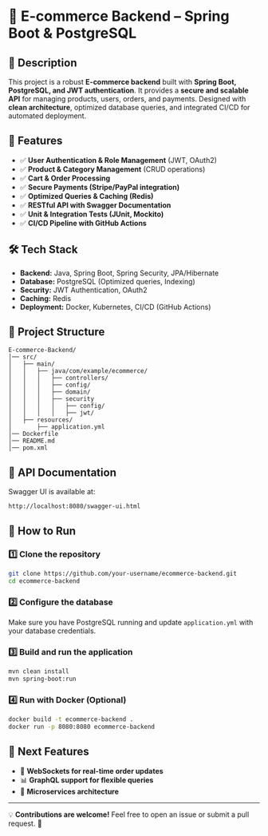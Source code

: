 # 🛒 E-commerce Backend – Spring Boot & PostgreSQL

## 📌 Description
This project is a robust **E-commerce backend** built with **Spring Boot, PostgreSQL, and JWT authentication**. It provides a **secure and scalable API** for managing products, users, orders, and payments. Designed with **clean architecture**, optimized database queries, and integrated CI/CD for automated deployment.

## 🚀 Features
- ✅ **User Authentication & Role Management** (JWT, OAuth2)
- ✅ **Product & Category Management** (CRUD operations)
- ✅ **Cart & Order Processing**
- ✅ **Secure Payments (Stripe/PayPal integration)**
- ✅ **Optimized Queries & Caching (Redis)**
- ✅ **RESTful API with Swagger Documentation**
- ✅ **Unit & Integration Tests (JUnit, Mockito)**
- ✅ **CI/CD Pipeline with GitHub Actions**

## 🛠️ Tech Stack
- **Backend:** Java, Spring Boot, Spring Security, JPA/Hibernate
- **Database:** PostgreSQL (Optimized queries, Indexing)
- **Security:** JWT Authentication, OAuth2
- **Caching:** Redis
- **Deployment:** Docker, Kubernetes, CI/CD (GitHub Actions)

## 📂 Project Structure
```
E-commerce-Backend/
│── src/
│   ├── main/
│   │   ├── java/com/example/ecommerce/
│   │   │   ├── controllers/
│   │   │   ├── config/
│   │   │   ├── domain/
│   │   │   ├── security
│   │   │   │   ├── config/
│   │   │   │   ├── jwt/
│   ├── resources/
│       ├── application.yml
│── Dockerfile
│── README.md
│── pom.xml
```

## 📖 API Documentation
Swagger UI is available at:
```
http://localhost:8080/swagger-ui.html
```

## 🚀 How to Run
### 1️⃣ Clone the repository
```bash
git clone https://github.com/your-username/ecommerce-backend.git
cd ecommerce-backend
```

### 2️⃣ Configure the database
Make sure you have PostgreSQL running and update `application.yml` with your database credentials.

### 3️⃣ Build and run the application
```bash
mvn clean install
mvn spring-boot:run
```

### 4️⃣ Run with Docker (Optional)
```bash
docker build -t ecommerce-backend .
docker run -p 8080:8080 ecommerce-backend
```

## 📌 Next Features
- 🔄 **WebSockets for real-time order updates**
- 📊 **GraphQL support for flexible queries**
- 🚀 **Microservices architecture**

---
💡 **Contributions are welcome!** Feel free to open an issue or submit a pull request. 🚀
